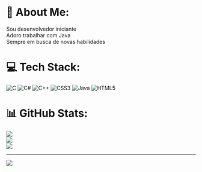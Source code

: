 # 💫 About Me:
Sou desenvolvedor iniciante<br>Adoro trabalhar com Java<br>Sempre em busca de novas habilidades<br>


# 💻 Tech Stack:
![C](https://img.shields.io/badge/c-%2300599C.svg?style=for-the-badge&logo=c&logoColor=white) ![C#](https://img.shields.io/badge/c%23-%23239120.svg?style=for-the-badge&logo=c-sharp&logoColor=white) ![C++](https://img.shields.io/badge/c++-%2300599C.svg?style=for-the-badge&logo=c%2B%2B&logoColor=white) ![CSS3](https://img.shields.io/badge/css3-%231572B6.svg?style=for-the-badge&logo=css3&logoColor=white) ![Java](https://img.shields.io/badge/java-%23ED8B00.svg?style=for-the-badge&logo=java&logoColor=white) ![HTML5](https://img.shields.io/badge/html5-%23E34F26.svg?style=for-the-badge&logo=html5&logoColor=white)
# 📊 GitHub Stats:
![](https://github-readme-stats.vercel.app/api?username=V1ntag3&theme=dark&hide_border=false&include_all_commits=false&count_private=false)<br/>
![](https://github-readme-streak-stats.herokuapp.com/?user=V1ntag3&theme=dark&hide_border=false)<br/>
![](https://github-readme-stats.vercel.app/api/top-langs/?username=V1ntag3&theme=dark&hide_border=false&include_all_commits=false&count_private=false&layout=compact)

---
[![](https://visitcount.itsvg.in/api?id=V1ntag3&icon=0&color=0)](https://visitcount.itsvg.in)
